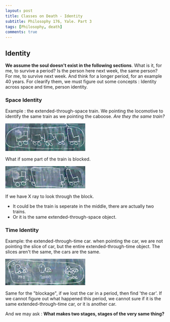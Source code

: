 ```yaml
---
layout: post
title: Classes on Death - Identity
subtitle: Philosophy 176, Yale. Part 3
tags: [Philosophy, death]
comments: true
---
```


## Identity

**We assume the soul doesn't exist in the following sections**.
What is it, for me, to survive a period? Is the person here next week, the same person? For me, to survive next week. And think for a longer period, for an example 40 years. For clearify them, we must figure out some concepts : Identity across space and time, person identity.

### Space Identity

Example : the extended-through-space train. We pointing the locomotive to identify the same train as we pointing the caboose. *Are they the same train?*

[^_^]:
    ![Train](../assets/post_image/train.jpg){: .mx-auto.d-block :}

<img src="../assets/post_image/train.jpg" alt="Train" class="mx-auto d-block" width="50%">

What if some part of the train is blocked.

<img src="../assets/post_image/train_block.jpg" alt="Train Block" class="mx-auto d-block" width="50%">

If we have X ray to look through the block.
* It could be the train is seperate in the middle, there are actually two trains.
* Or it is the same extended-through-space object.

### Time Identity

Example: the extended-through-time car. when pointing the car, we are not pointing the slice of car, but the entire extended-through-time object. The slices aren't the same, the cars are the same.

<img src="../assets/post_image/car.jpg" alt="Car" class="mx-auto d-block" width="50%">

Same for the "blockage", if we lost the car in a period, then find 'the car'. If we cannot figure out what happened this period, we cannot sure if it is the same extended-through-time car, or it is another car.

And we may ask : **What makes two stages, stages of the very same thing?**
